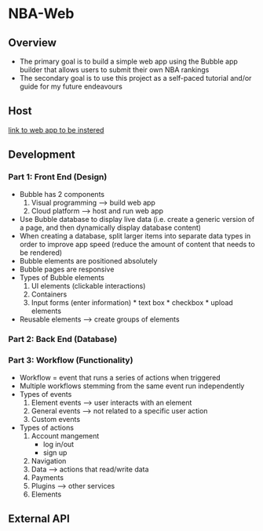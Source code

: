 # NBA-Web
## Overview
* The primary goal is to build a simple web app using the Bubble app builder that allows users to submit their own NBA rankings
* The secondary goal is to use this project as a self-paced tutorial and/or guide for my future endeavours

## Host
[link to web app to be instered]()

## Development
### Part 1: Front End (Design)
* Bubble has 2 components
  1. Visual programming --> build web app
  2. Cloud platform --> host and run web app
* Use Bubble database to display live data (i.e. create a generic version of a page, and then dynamically display database content)
* When creating a database, split larger items into separate data types in order to improve app speed (reduce the amount of content that needs to be rendered)
* Bubble elements are positioned absolutely
* Bubble pages are responsive
* Types of Bubble elements
    1. UI elements (clickable interactions)
    2. Containers
    3. Input forms (enter information)
      * text box
      * checkbox
      * upload elements
* Reusable elements --> create groups of elements

### Part 2: Back End (Database)

### Part 3: Workflow (Functionality)
* Workflow = event that runs a series of actions when triggered
* Multiple workflows stemming from the same event run independently
* Types of events
  1. Element events --> user interacts with an element
  2. General events --> not related to a specific user action
  3. Custom events
* Types of actions
  1. Account mangement
      * log in/out
      * sign up
  2. Navigation
  3. Data --> actions that read/write data
  4. Payments
  5. Plugins --> other services
  6. Elements

## External API
